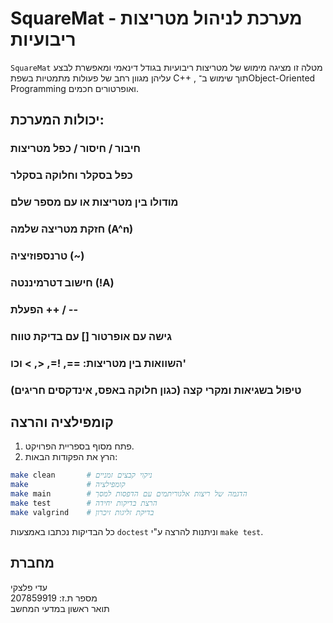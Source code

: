 # SquareMat - מערכת לניהול מטריצות ריבועיות

 `SquareMat` 
 מטלה זו מציגה מימוש של מטריצות ריבועיות בגודל דינאמי ומאפשרת לבצע עליהן מגוון רחב של פעולות מתמטיות בשפת C++ , 
 תוך שימוש ב־Object-Oriented Programming ואופרטורים חכמים.

## יכולות המערכת:
###  חיבור / חיסור / כפל מטריצות 
###  כפל בסקלר וחלוקה בסקלר 
### מודולו בין מטריצות או עם מספר שלם 
### חזקת מטריצה שלמה (A^n) 
### טרנספוזיציה (~) 
### חישוב דטרמיננטה (!A) 
### הפעלת ++ / -- 
### גישה עם אופרטור [] עם בדיקת טווח 
### השוואות בין מטריצות: ==, !=, <, > וכו' 
### טיפול בשגיאות ומקרי קצה (כגון חלוקה באפס, אינדקסים חריגים)

## קומפילציה והרצה

1. פתח מסוף בספריית הפרויקט.
2. הרץ את הפקודות הבאות:

```bash
make clean       # ניקוי קבצים זמניים
make             # קומפילציה
make main        # הדגמה של ריצות אלגוריתמים עם הדפסות למסך
make test        # הרצת בדיקות יחידה
make valgrind    # בדיקת זליגות זיכרון
```
כל הבדיקות נכתבו באמצעות `doctest` וניתנות להרצה ע"י `make test`.

##  מחברת 

עדי פלצקי  
מספר ת.ז: 207859919  
תואר ראשון במדעי המחשב
